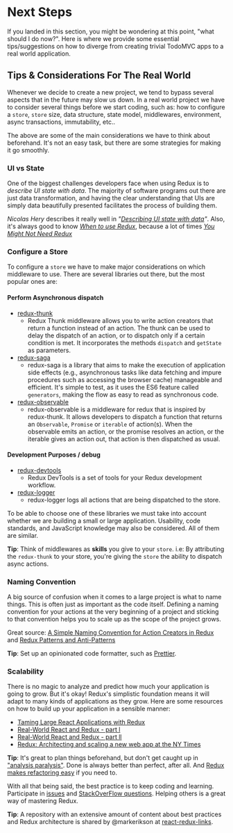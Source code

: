 # Next Steps

If you landed in this section, you might be wondering at this point, "what should I do now?". Here is where we provide some essential tips/suggestions on how to diverge from creating trivial TodoMVC apps to a real world application.

## Tips & Considerations For The Real World

Whenever we decide to create a new project, we tend to bypass several aspects that in the future may slow us down. In a real world project we have to consider several things before we start coding, such as: how to configure a `store`, `store` size, data structure, state model, middlewares, environment, async transactions, immutability, etc..

The above are some of the main considerations we have to think about beforehand. It's not an easy task, but there are some strategies for making it go smoothly.

### UI vs State

One of the biggest challenges developers face when using Redux is to _describe UI state with data_. The majority of software programs out there are just data transformation, and having the clear understanding that UIs are simply data beautifully presented facilitates the process of building them.

_Nicolas Hery_ describes it really well in _"[Describing UI state with data](http://nicolashery.com/describing-ui-state-with-data/)"_. Also, it's always good to know _[When to use Redux](https://medium.com/@fastphrase/when-to-use-redux-f0aa70b5b1e2)_, because a lot of times _[You Might Not Need Redux](https://medium.com/@dan_abramov/you-might-not-need-redux-be46360cf367)_

### Configure a Store

To configure a `store` we have to make major considerations on which middleware to use. There are several libraries out there, but the most popular ones are:

#### Perform Asynchronous dispatch

* [redux-thunk](https://github.com/gaearon/redux-thunk)
  * Redux Thunk middleware allows you to write action creators that return a function instead of an action. The thunk can be used to delay the dispatch of an action, or to dispatch only if a certain condition is met. It incorporates the methods `dispatch` and `getState` as parameters.
* [redux-saga](https://github.com/redux-saga/redux-saga)
  * redux-saga is a library that aims to make the execution of application side effects (e.g., asynchronous tasks like data fetching and impure procedures such as accessing the browser cache) manageable and efficient. It's simple to test, as it uses the ES6 feature called `generators`, making the flow as easy to read as synchronous code.
* [redux-observable](https://github.com/redux-observable/redux-observable)
  * redux-observable is a middleware for redux that is inspired by redux-thunk. It allows developers to dispatch a function that returns an `Observable`, `Promise` or `iterable` of action(s). When the observable emits an action, or the promise resolves an action, or the iterable gives an action out, that action is then dispatched as usual.

#### Development Purposes / debug

* [redux-devtools](https://github.com/reduxjs/redux-devtools)
  * Redux DevTools is a set of tools for your Redux development workflow.
* [redux-logger](https://github.com/evgenyrodionov/redux-logger)
  * redux-logger logs all actions that are being dispatched to the store.

To be able to choose one of these libraries we must take into account whether we are building a small or large application. Usability, code standards, and JavaScript knowledge may also be considered. All of them are similar.

**Tip**: Think of middlewares as **skills** you give to your `store`. i.e: By attributing the `redux-thunk` to your store, you're giving the `store` the ability to dispatch async actions.

### Naming Convention

A big source of confusion when it comes to a large project is what to name things. This is often just as important as the code itself. Defining a naming convention for your actions at the very beginning of a project and sticking to that convention helps you to scale up as the scope of the project grows.

Great source:
[A Simple Naming Convention for Action Creators in Redux](https://decembersoft.com/posts/a-simple-naming-convention-for-action-creators-in-redux-js/)
and
[Redux Patterns and Anti-Patterns](https://tech.affirm.com/redux-patterns-and-anti-patterns-7d80ef3d53bc)

**Tip**: Set up an opinionated code formatter, such as [Prettier](https://github.com/prettier/prettier).

### Scalability

There is no magic to analyze and predict how much your application is going to grow. But it's okay! Redux's simplistic foundation means it will adapt to many kinds of applications as they grow. Here are some resources on how to build up your application in a sensible manner:

* [Taming Large React Applications with Redux](http://slides.com/joelkanzelmeyer/taming-large-redux-apps#/)
* [Real-World React and Redux - part l](https://dzone.com/articles/real-world-reactjs-and-redux-part-1)
* [Real-World React and Redux - part ll](https://dzone.com/articles/real-world-reactjs-and-redux-part-2)
* [Redux: Architecting and scaling a new web app at the NY Times](https://www.youtube.com/watch?v=lI3IcjFg9Wk)

**Tip**: It's great to plan things beforehand, but don't get caught up in ["analysis paralysis"](https://en.wikipedia.org/wiki/Analysis_paralysis). Done is always better than perfect, after all. And [Redux makes refactoring easy](https://blog.boldlisting.com/so-youve-screwed-up-your-redux-store-or-why-redux-makes-refactoring-easy-400e19606c71) if you need to.

With all that being said, the best practice is to keep coding and learning. Participate in [issues](https://github.com/reduxjs/redux/issues) and [StackOverFlow questions](https://stackoverflow.com/questions/tagged/redux). Helping others is a great way of mastering Redux.

**Tip**: A repository with an extensive amount of content about best practices and Redux architecture is shared by @markerikson at [react-redux-links](https://github.com/markerikson/react-redux-links).
